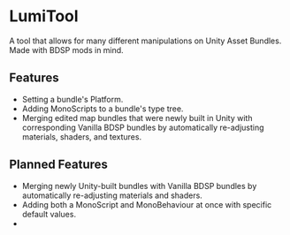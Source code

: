 # LumiTool

A tool that allows for many different manipulations on Unity Asset Bundles. Made with BDSP mods in mind.

## Features

- Setting a bundle's Platform.
- Adding MonoScripts to a bundle's type tree.
- Merging edited map bundles that were newly built in Unity with corresponding Vanilla BDSP bundles by automatically re-adjusting materials, shaders, and textures.

## Planned Features

- Merging newly Unity-built bundles with Vanilla BDSP bundles by automatically re-adjusting materials and shaders.
- Adding both a MonoScript and MonoBehaviour at once with specific default values.
- 

